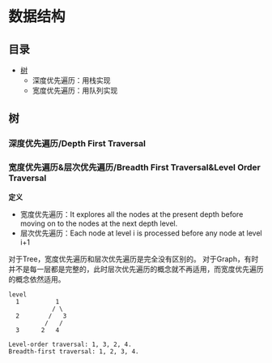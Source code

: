 # 数据结构

## 目录

- [树](#树20230909)
  - 深度优先遍历：用栈实现
  - 宽度优先遍历：用队列实现

## 树 <a name = "树20230909">

### 深度优先遍历/Depth First Traversal

### 宽度优先遍历&层次优先遍历/Breadth First Traversal&Level Order Traversal

**定义**

- 宽度优先遍历：It explores all the nodes at the present depth before moving on to the nodes at the next depth level.
- 层次优先遍历：Each node at level i is processed before any node at level i+1

对于Tree，宽度优先遍历和层次优先遍历是完全没有区别的。
对于Graph，有时并不是每一层都是完整的，此时层次优先遍历的概念就不再适用，而宽度优先遍历的概念依然适用。
```
level
  1          1
            / \
  2        /   3
          /   /
  3      2   4

Level-order traversal: 1, 3, 2, 4.
Breadth-first traversal: 1, 2, 3, 4.
```
